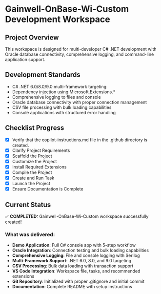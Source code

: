 # Gainwell-OnBase-Wi-Custom Development Workspace

## Project Overview
This workspace is designed for multi-developer C# .NET development with Oracle database connectivity, comprehensive logging, and command-line application support.

## Development Standards
- C# .NET 6.0/8.0/9.0 multi-framework targeting
- Dependency injection using Microsoft.Extensions.*
- Comprehensive logging to files and console
- Oracle database connectivity with proper connection management
- CSV file processing with bulk loading capabilities
- Console applications with structured error handling

## Checklist Progress

- [x] Verify that the copilot-instructions.md file in the .github directory is created.
- [x] Clarify Project Requirements
- [x] Scaffold the Project
- [x] Customize the Project
- [x] Install Required Extensions
- [x] Compile the Project
- [x] Create and Run Task
- [x] Launch the Project
- [x] Ensure Documentation is Complete

## Current Status
✅ **COMPLETED:** Gainwell-OnBase-Wi-Custom workspace successfully created!

### What was delivered:
- **Demo Application**: Full C# console app with 5-step workflow
- **Oracle Integration**: Connection testing and bulk loading capabilities  
- **Comprehensive Logging**: File and console logging with Serilog
- **Multi-Framework Support**: .NET 6.0, 8.0, and 9.0 targeting
- **CSV Processing**: Bulk data loading with transaction support
- **VS Code Integration**: Workspace file, tasks, and recommended extensions
- **Git Repository**: Initialized with proper .gitignore and initial commit
- **Documentation**: Complete README with setup instructions